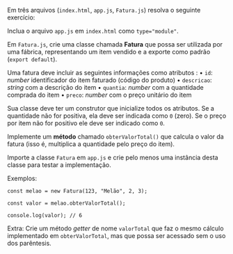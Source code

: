 Em três arquivos (`index.html`, `app.js`, `Fatura.js`) resolva o seguinte exercício:

Inclua o arquivo `app.js` em `index.html` como `type="module"`.

Em `Fatura.js`, crie uma classe chamada **Fatura** que possa ser utilizada por uma fábrica, representando um item vendido e a exporte como padrão (`export default`).

Uma fatura deve incluir as seguintes informações como atributos :
• `id`: _number_ identificador do item faturado (código do produto)
• `descricao`: _string_ com a descrição do item
• `quantia`: _number_ com a quantidade comprada do item
• `preco`: _number_ com o preço unitário do item

Sua classe deve ter um construtor que inicialize todos os atributos.
Se a quantidade não for positiva, ela deve ser indicada como `0` (zero).
Se o preço por item não for positivo ele deve ser indicado como `0`.

Implemente um **método** chamado `obterValorTotal()` que calcula o valor da fatura (isso é, multiplica a quantidade pelo preço do item).

Importe a classe `Fatura` em `app.js` e crie pelo menos uma instância desta classe para testar a implementação.

Exemplos:

```
const melao = new Fatura(123, "Melão", 2, 3);

const valor = melao.obterValorTotal();

console.log(valor); // 6
```

Extra: Crie um método _getter_ de nome `valorTotal` que faz o mesmo cálculo implementado em `obterValorTotal`, mas que possa ser acessado sem o uso dos parêntesis.
